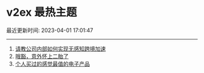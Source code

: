 # v2ex 最热主题

最近更新时间: 2023-04-01 17:01:47

--- 
1. [请教公司内部如何实现无感知跨境加速](https://www.v2ex.com/t/928907) 
2. [哦豁，意外怀上二胎了](https://www.v2ex.com/t/928930) 
3. [个人买过的感觉最值的电子产品](https://www.v2ex.com/t/928951) 
